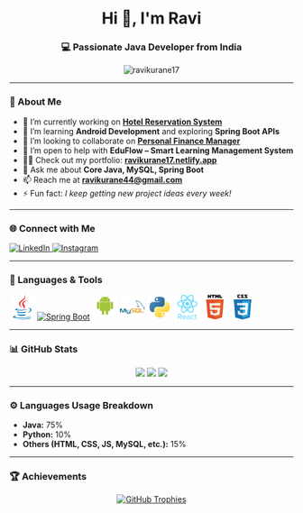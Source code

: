 <h1 align="center">Hi 👋, I'm Ravi</h1>
<h3 align="center">💻 Passionate Java Developer from India</h3>

<p align="center">
  <img src="https://komarev.com/ghpvc/?username=ravikurane17&label=Profile%20views&color=0e75b6&style=flat" alt="ravikurane17" />
</p>

---

### 🚀 About Me

- 🔭 I’m currently working on **[Hotel Reservation System](https://github.com/RaviKurane17/HOTEL_RESERVATION_SYSTEM.git)**
- 🌱 I’m learning **Android Development** and exploring **Spring Boot APIs**
- 👯 I’m looking to collaborate on **[Personal Finance Manager](https://github.com/RaviKurane17/HOTEL_RESERVATION_SYSTEM.git)**
- 🤝 I’m open to help with **EduFlow – Smart Learning Management System**
- 👨‍💻 Check out my portfolio: **[ravikurane17.netlify.app](https://ravikurane17.netlify.app)**
- 💬 Ask me about **Core Java, MySQL, Spring Boot**
- 📫 Reach me at **ravikurane44@gmail.com**
- ⚡ Fun fact: *I keep getting new project ideas every week!*

---

### 🌐 Connect with Me

<p align="left">
  <a href="https://linkedin.com/in/ravindra-kurane" target="_blank">
    <img src="https://raw.githubusercontent.com/rahuldkjain/github-profile-readme-generator/master/src/images/icons/Social/linked-in-alt.svg" alt="LinkedIn" width="40" height="30" />
  </a>
  <a href="https://instagram.com/ravikurane_17" target="_blank">
    <img src="https://raw.githubusercontent.com/rahuldkjain/github-profile-readme-generator/master/src/images/icons/Social/instagram.svg" alt="Instagram" width="40" height="30" />
  </a>
</p>

---

### 🧰 Languages & Tools

<p align="left">
  <a href="https://www.java.com" target="_blank"><img src="https://raw.githubusercontent.com/devicons/devicon/master/icons/java/java-original.svg" alt="Java" width="45" height="45"/></a>
  <a href="https://spring.io/" target="_blank"><img src="https://www.vectorlogo.zone/logos/springio/springio-icon.svg" alt="Spring Boot" width="45" height="45"/></a>
  <a href="https://developer.android.com" target="_blank"><img src="https://raw.githubusercontent.com/devicons/devicon/master/icons/android/android-original-wordmark.svg" alt="Android" width="45" height="45"/></a>
  <a href="https://www.mysql.com/" target="_blank"><img src="https://raw.githubusercontent.com/devicons/devicon/master/icons/mysql/mysql-original-wordmark.svg" alt="MySQL" width="45" height="45"/></a>
  <a href="https://www.python.org" target="_blank"><img src="https://raw.githubusercontent.com/devicons/devicon/master/icons/python/python-original.svg" alt="Python" width="45" height="45"/></a>
  <a href="https://reactjs.org/" target="_blank"><img src="https://raw.githubusercontent.com/devicons/devicon/master/icons/react/react-original-wordmark.svg" alt="React" width="45" height="45"/></a>
  <a href="https://www.w3.org/html/" target="_blank"><img src="https://raw.githubusercontent.com/devicons/devicon/master/icons/html5/html5-original-wordmark.svg" alt="HTML" width="45" height="45"/></a>
  <a href="https://www.w3schools.com/css/" target="_blank"><img src="https://raw.githubusercontent.com/devicons/devicon/master/icons/css3/css3-original-wordmark.svg" alt="CSS" width="45" height="45"/></a>
</p>

---

### 📊 GitHub Stats

<p align="center">
  <img src="https://img.shields.io/badge/Java-75%25-orange?style=for-the-badge&logo=java" />
  <img src="https://img.shields.io/badge/Python-10%25-blue?style=for-the-badge&logo=python" />
  <img src="https://img.shields.io/badge/Others-15%25-lightgrey?style=for-the-badge" />
</p>

---

### ⚙️ Languages Usage Breakdown

- **Java:** 75%  
- **Python:** 10%  
- **Others (HTML, CSS, JS, MySQL, etc.):** 15%

---

### 🏆 Achievements

<p align="center">
  <a href="https://github.com/ryo-ma/github-profile-trophy">
    <img src="https://github-profile-trophy.vercel.app/?username=ravikurane17&theme=radical&no-frame=false&no-bg=false&margin-w=15" alt="GitHub Trophies" />
  </a>
</p>
